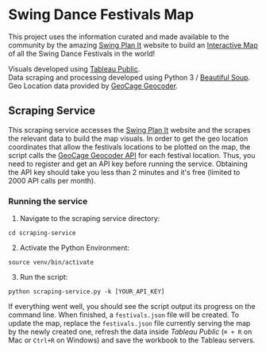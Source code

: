 # Swing Dance Festivals Map
This project uses the information curated and made available to the community by the amazing 
[Swing Plan It](https://www.swingplanit.com/) website to build an [Interactive Map](https://dnunessandro.github.io/swing-dance-festivals-map/) of all the Swing Dance Festivals
in the world!

Visuals developed using [Tableau Public](https://public.tableau.com/s/).<br>
Data scraping and processing developed using Python 3 / [Beautiful Soup](https://www.crummy.com/software/BeautifulSoup/bs4/doc/).<br>
Geo Location data provided by [GeoCage Geocoder](https://opencagedata.com/api).

## Scraping Service
This scraping service accesses the [Swing Plan It](https://www.swingplanit.com/) website and the scrapes the relevant 
data to build the map visuals. In order to get the geo location coordinates that allow the festivals locations to be 
plotted on the map, the script calls the [GeoCage Geocoder API](https://opencagedata.com/api) for each festival 
location. Thus, you need to register and get an API key before running the service. Obtaining the API key should take
you less than 2 minutes and it's free (limited to 2000 API calls per month).
### Running the service

1. Navigate to the scraping service directory:
 ```
cd scraping-service
```

2. Activate the Python Environment:
```
source venv/bin/activate
```

3. Run the script:
```
python scraping-service.py -k [YOUR_API_KEY]
```

If everything went well, you should see the script output its progress on the command line. When finished, a 
`festivals.json` file will be created. To update the map, replace the `festivals.json` file currently serving the
map by the newly created one, refresh the data inside *Tableau Public* (`⌘ + R` on Mac or `Ctrl+R` on Windows) and save
the workbook to the Tableau servers.
